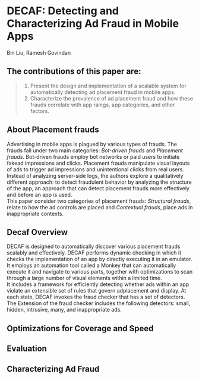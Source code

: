 DECAF: Detecting and Characterizing Ad Fraud in Mobile Apps
====
Bin Liu, Ramesh Govindan

## The contributions of this paper are:
> 1. Present the design and implementation of a scalable system for automatically detecting ad placement fraud in mobile apps.
> 2. Characterize the prevalence of ad placement fraud and how these frauds correlate with app raings, app categories, and other factors.

## About Placement frauds
  Advertising in mobile apps is plagued by various types of frauds. The frauds fall under two main categories: *Bot-driven frauds* and *Placement frauds*. Bot-driven frauds employ bot networks or paid users to initiate fakead impressions and clicks. Placement frauds manipulate visual layouts of ads to trigger ad impressions and unintentional clicks from real users.  
  Instead of analyzing server-side logs, the authors explore a qualitatively different approach: to detect fraudulent behavior by analyzing the structure of the app, an approach that can detect placement frauds more effectively and before an app is used.  
  This paper consider two categories of placement frauds: *Structural frauds*, relate to how the ad controls are placed and *Contextual frauds*, place ads in inappropriate contexts.

## Decaf Overview
  DECAF is designed to automatically discover various placement frauds scalably and effectively. DECAF performs dynamic checking in which it checks the implementation of an app by directly executing it in an emulator.  
  It employs an automation tool called a Monkey that can automatically execute it and navigate to various parts, together with optimizations to scan through a large number of visual elements within a limited time.  
  It includes a framework for efficiently detecting whether ads within an app violate an extensible set of rules that govern adplacement and display. At each state, DECAF invokes the fraud checker that has a set of detectors. The Extension of the fraud checker includes the following detectors: small, hidden, intrusive, many, and inappropriate ads.

## Optimizations for Coverage and Speed

## Evaluation

## Characterizing Ad Fraud
